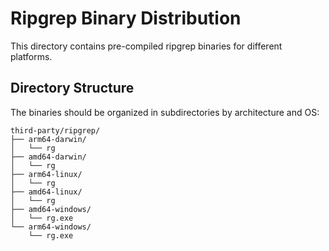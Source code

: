 # Ripgrep Binary Distribution

This directory contains pre-compiled ripgrep binaries for different platforms.

## Directory Structure

The binaries should be organized in subdirectories by architecture and OS:

```
third-party/ripgrep/
├── arm64-darwin/
│   └── rg
├── amd64-darwin/
│   └── rg
├── arm64-linux/
│   └── rg
├── amd64-linux/
│   └── rg
├── amd64-windows/
│   └── rg.exe
└── arm64-windows/
    └── rg.exe
```